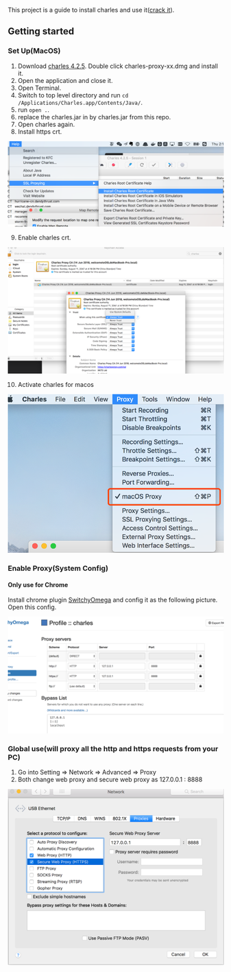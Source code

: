 This project is a guide to install charles and use it([crack it](https://github.com/8enet/Charles-Crack)).


## Getting started
### Set Up(MacOS)

1. Download [charles 4.2.5](https://www.charlesproxy.com/assets/release/4.2.5/charles-proxy-4.2.5.dmg).  Double click charles-proxy-xx.dmg and install it.
2. Open the application and close it.
3. Open Terminal.
4. Switch to top level directory and run `cd /Applications/Charles.app/Contents/Java/`.
5. run `open .`.
6. replace the charles.jar in by charles.jar from this repo.
7. Open charles again.
8. Install https crt.

![alt text](https://raw.githubusercontent.com/joeeeeey/charles_use_manual/master/screenshot/charles_certicate_install.png)

9. Enable charles crt.

![alt text](https://raw.githubusercontent.com/joeeeeey/charles_use_manual/master/screenshot/enable_charles_proxy_crt.png)

10. Activate charles for macos 

![alt text](https://raw.githubusercontent.com/joeeeeey/charles_use_manual/master/screenshot/charles_enable_macos_system.png)

### Enable Proxy(System Config)
#### Only use for Chrome 
Install chrome plugin [SwitchyOmega](https://chrome.google.com/webstore/detail/proxy-switchyomega/padekgcemlokbadohgkifijomclgjgif) and config it as the following picture. Open this config.

![alt text](https://raw.githubusercontent.com/joeeeeey/charles_use_manual/master/screenshot/charles_switch_omega_config.png)


### Global use(will proxy all the http and https requests from your PC)

1. Go into Setting => Network => Advanced => Proxy
2. Both change web proxy and secure web proxy as 127.0.0.1 : 8888

![alt text](https://raw.githubusercontent.com/joeeeeey/charles_use_manual/master/screenshot/macos_network_proxy_config_for_charles.png)

<!-- ![alt text](https://raw.githubusercontent.com/joeeeeey/simple_proxy/master/app/assets/images/mac_network_proxy_config.png) -->
